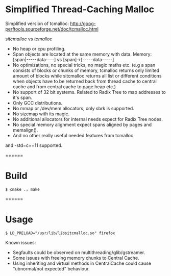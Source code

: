 # Simplified Thread-Caching Malloc

Simplified version of tcmalloc: http://goog-perftools.sourceforge.net/doc/tcmalloc.html

*sitcmalloc* vs *tcmalloc*
- No heap or cpu profiling.
- Span objects are located at the same memory with data. Memory: [span|-----data----] vs [span]->[-----data-----]
- No optimizations, no special tricks, no magic maths etc. (e.g a span consists of blocks or chunks of memory, tcmalloc returns only limited amount of blocks while sitcmalloc returns all list or different conditions when objects have to be returned back from thread cache to central cache and from central cache to page heap etc.)
- No support of 32 bit systems. Related to Radix Tree to map addresses to it's span.
- Only GCC distributions.
- No mmap or /dev/mem allocators, only sbrk is supported.
- No sizemap with its magic.
- No additional allocators for internal needs expect for Radix Tree nodes.
- No special memory alignment expect spans aligned by pages and memalign().
- And no other really useful needed features from tcmalloc.

and -std=c++11 supported.

====== 

# Build

    $ cmake .; make

======

# Usage

    $ LD_PRELOAD="/usr/lib/libsitcmalloc.so" firefox

Known issues:
- Segfaults could be observed on multithreading/glib/gstreamer.
- Some issues with freeing memory chunks to Central Cache.
- Using inheriting and virtual methods in CentralCache could cause "ubnormal/not expected" behaviour.
